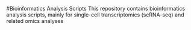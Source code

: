 #Bioinformatics Analysis Scripts
This repository contains bioinformatics analysis scripts, mainly for single-cell transcriptomics (scRNA-seq) and related omics analyses
